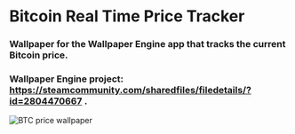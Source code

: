 # Bitcoin Real Time Price Tracker
### Wallpaper for the Wallpaper Engine app that tracks the current Bitcoin price. 
### Wallpaper Engine project: https://steamcommunity.com/sharedfiles/filedetails/?id=2804470667 .
![BTC price wallpaper](https://steamuserimages-a.akamaihd.net/ugc/2515898066934532682/830157EF6EF432839193E1CD8136F4CF8D566D68/?)
